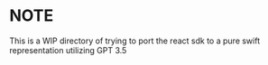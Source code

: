 # NOTE

This is a WIP directory of trying to port the react sdk to a pure swift representation utilizing GPT 3.5
